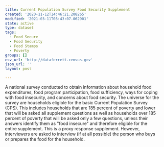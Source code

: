 ```yaml
---
title: Current Population Survey Food Security Supplement
created: '2020-11-12T14:46:21.208265'
modified: '2021-03-11T05:43:07.062901'
state: active
type: dataset
tags:
  - Food Secure
  - Food Security
  - Food Stamps
  - Poverty
groups: []
csv_url: 'http://dataferrett.census.gov'
json_url: ''
layout: post

---
```

A national survey conducted to obtain information about household food expenditures, food program participation, food sufficiency, ways for coping with food insecurity, and concerns about food security.  The universe for the survey are households eligible for the basic Current Population Survey (CPS).  This includes households that are 185 percent of poverty and lower that will be asked all supplement questions as well as households over 185 percent of poverty that will be asked only a few questions, unless their answers identify  them as "food insecure" and therefore eligible for the entire supplement. This is a proxy response supplement.  However, interviewers are asked to interview (if at all possible) the person who buys or prepares the food for the household.

